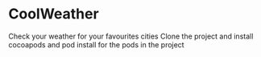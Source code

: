 # CoolWeather
Check your weather for your favourites cities
Clone the project and install cocoapods and pod install for the pods in the project
